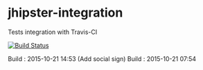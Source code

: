 # jhipster-integration
Tests integration with Travis-CI

[![Build Status](https://travis-ci.org/pascalgrimaud/jhipster-integration.svg?branch=master)](https://travis-ci.org/pascalgrimaud/jhipster-integration)

Build : 2015-10-21 14:53 (Add social sign)
Build : 2015-10-21 07:54
